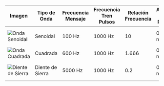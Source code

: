 | Imagen | Tipo de Onda       | Frecuencia Mensaje | Frecuencia Tren Pulsos | Relación Frecuencia | Ancho de Pulso | Ciclo Útil | Espectro del Mensaje         | Espectro del Tren de Pulsos       |
|--------|--------------------|---------------------|-------------------------|----------------|----------------|------------|-------------------------------|------------------------------------|
| ![Onda Senoidal](ruta/onda_senoidal.png) | Senoidal            | 100 Hz              | 1000 Hz                | 10             | 0.1 ms         | 10%        | Pico en 100 Hz a -15 dB        | Armónicos de 1 kHz                 |
| ![Onda Cuadrada](ruta/onda_cuadrada.png) | Cuadrada            | 600 Hz              | 1000 Hz                | 1.666          | 0.3 ms         | 30%        | Armónicos de 600 Hz    | Armónicos de 1 kHz                 |
| ![Diente de Sierra](ruta/onda_diente_sierra.png) | Diente de Sierra     | 5000 Hz             | 1000 Hz                | 0.2            | 0.5 ms         | 50%        | Armónicos de 5000 Hz   | Armónicos de 1 kHz                 |
